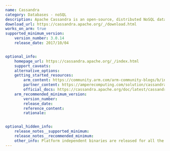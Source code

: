 ```yaml
---
name: Cassandra
category: Databases - noSQL
description: Apache Cassandra is an open-source, distributed NoSQL database designed to handle massive volumes of data on a highly scalable and highly available platform.
download_url: https://cassandra.apache.org/_/download.html
works_on_arm: true
supported_minimum_version:
    version_number: 3.0.14
    release_date: 2017/10/04


optional_info:
    homepage_url: https://cassandra.apache.org/_/index.html
    support_caveats:
    alternative_options:
    getting_started_resources:
        arm_content: https://community.arm.com/arm-community-blogs/b/infrastructure-solutions-blog/posts/increase-price_2d00_performance-by-deploying-cassandra-on-aws-graviton2
        partner_content: https://amperecomputing.com/solution/cassandra
        official_docs: https://cassandra.apache.org/doc/latest/cassandra/getting-started/index.html
    arm_recommended_minimum_version:
        version_number:
        release_date:
        reference_content:
        rationale:


optional_hidden_info:
    release_notes__supported_minimum:
    release_notes__recommended_minimum:
    other_info: Platform independent binaries are released for all the architecture. To install minimum version of Cassandra java 8 is needed and to use the CQL shell cqlsh, install the python 2.7.
---
```


